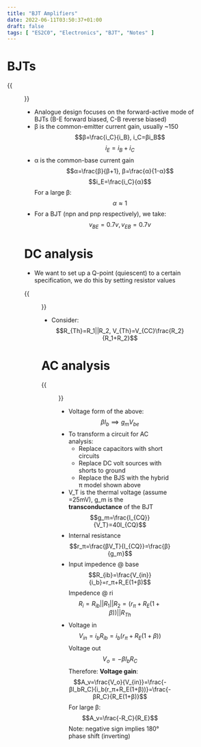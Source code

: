 ```yaml
---
title: "BJT Amplifiers"
date: 2022-06-11T03:50:37+01:00
draft: false
tags: [ "ES2C0", "Electronics", "BJT", "Notes" ]
---
```

# BJTs
{{<figure src="/npnpnp.png" height=200 title="NPN vs PNP BJTs">}}
- Analogue design focuses on the forward-active mode of BJTs (B-E forward biased, C-B reverse biased)
- β is the common-emitter current gain, usually ~150
$$β=\frac{i_C}{i_B}, i_C=βi_B$$
$$i_E=i_B+i_C$$
- α is the common-base current gain
$$α=\frac{β}{β+1}, β=\frac{α}{1-α}$$
$$i_E=\frac{i_C}{α}$$
For a large β:
$$α\approx 1$$
- For a BJT (npn and pnp respectively), we take:
$$v_{BE}=0.7v, v_{EB}=0.7v$$


# DC analysis
- We want to set up a Q-point (quiescent) to a certain specification, we do this by setting resistor values

{{<figure src="/bjt4res.png" height=300 title="Voltage divider (Four Resistor) bias circuit, and it's Thevenin equivalent circuit">}}

- Consider:
$$R_{Th}=R_1||R_2, V_{Th}=V_{CC}\frac{R_2}{R_1+R_2}$$

# AC analysis
{{<figure src="/hybridpi.png" height=230 title="Four resistor bias circuit transformed for AC analysis.">}}
- Voltage form of the above:
$$βI_b\implies g_mV_{be}$$
- To transform a circuit for AC analysis:
  - Replace capacitors with short circuits
  - Replace DC volt sources with shorts to ground
  - Replace the BJS with the hybrid π model shown above
- V_T is the thermal voltage (assume =25mV), g_m is the **transconductance** of the BJT
$$g_m=\frac{I_{CQ}}{V_T}=40I_{CQ}$$
- Internal resistance
$$r_π=\frac{βV_T}{I_{CQ}}=\frac{β}{g_m}$$
- Input impedence @ base
$$R_{ib}=\frac{V_{in}}{i_b}=r_π+R_E(1+β)$$
Impedence @ ri
$$R_i=R_{ib}||R_1||R_2=(r_π+R_E(1+β))||R_{Th}$$
- Voltage in
$$V_{in}=i_bR_{ib}=i_b(r_π+R_E(1+β))$$
Voltage out
$$V_o=-βI_bR_C$$
Therefore: **Voltage gain**:
$$A_v=\frac{V_o}{V_{in}}=\frac{-βI_bR_C}{i_b(r_π+R_E(1+β))}=\frac{-βR_C}{R_E(1+β)}$$
For large β:
$$A_v=\frac{-R_C}{R_E}$$
Note: negative sign implies 180° phase shift (inverting)